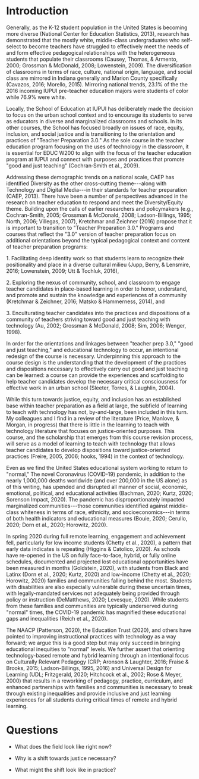Introduction
============

Generally, as the K-12 student population in the United States is becoming more diverse (National Center for Education Statistics, 2013), research has demonstrated that the mostly white, middle-class undergraduates who self-select to become teachers have struggled to effectively meet the needs of and form effective pedagogical relationships with the heterogeneous students that populate their classrooms (Causey, Thomas, & Armento, 2000; Grossman & McDonald, 2008; Lowenstein, 2009). The diversification of classrooms in terms of race, culture, national origin, language, and social class are mirrored in Indiana generally and Marion County specifically (Cavazos, 2016; Morello, 2015). Mirroring national trends, 23.1% of the the 2016 incoming IUPUI pre-teacher education majors were students of color while 76.9% were white.

Locally, the School of Education at IUPUI has deliberately made the decision to focus on the urban school context and to encourage its students to serve as educators in diverse and marginalized classrooms and schools. In its other courses, the School has focused broadly on issues of race, equity, inclusion, and social justice and is transitioning to the orientation and practices of \"Teacher Preparation 3.0.\" As the sole course in the teacher education program focusing on the uses of technology in the classroom, it is essential for EDUC W200 to align with the focus of the teacher education program at IUPUI and connect with purposes and practices that promote \"good and just teaching\" (Cochran‐Smith et al., 2009).

Addressing these demographic trends on a national scale, CAEP has identified Diversity as the other cross-cutting theme---along with Technology and Digital Media---in their standards for teacher preparation (CAEP, 2013). There have been a number of perspectives advanced in the research on teacher education to respond and meet the Diversity/Equity theme. Building upon the calls of earlier researchers and policymakers (e.g., Cochran-Smith, 2005; Grossman & McDonald, 2008; Ladson-Billings, 1995; North, 2006; Villegas, 2007), Kretchmar and Zeichner (2016) propose that it is important to transition to \"Teacher Preparation 3.0.\" Programs and courses that reflect the \"3.0\" version of teacher preparation focus on additional orientations beyond the typical pedagogical context and content of teacher preparation programs:

1\. Facilitating deep identity work so that students learn to recognize their positionality and place in a diverse cultural milieu (Jupp, Berry, & Lensmire, 2016; Lowenstein, 2009; Utt & Tochluk, 2016),

2\. Exploring the nexus of community, school, and classroom to engage teacher candidates in place-based learning in order to honor, understand, and promote and sustain the knowledge and experiences of a community (Kretchmar & Zeichner, 2016; Matsko & Hammerness, 2014), and

3\. Enculturating teacher candidates into the practices and dispositions of a community of teachers striving toward good and just teaching with technology (Au, 2002; Grossman & McDonald, 2008; Sim, 2006; Wenger, 1998).

In order for the orientations and linkages between \"teacher prep 3.0,\" \"good and just teaching,\" and educational technology to occur, an intentional redesign of the course is necessary. Underpinning this approach to the course design is the understanding that the development of the practices and dispositions necessary to effectively carry out good and just teaching can be learned: a course can provide the experiences and scaffolding to help teacher candidates develop the necessary critical consciousness for effective work in an urban school (Sleeter, Torres, & Laughlin, 2004).

While this turn towards justice, equity, and inclusion has an established base within teacher preparation as a field at large, the subfield of learning to teach with technology has not, by-and-large, been included in this turn. My colleagues and I find in a review of the literature (Price, Manlove, & Morgan, in progress) that there is little in the learning to teach with technology literature that focuses on justice-oriented purposes. This course, and the scholarship that emerges from this course revision process, will serve as a model of learning to teach with technology that allows teacher candidates to develop dispositions toward justice-oriented practices (Freire, 2005, 2006; hooks, 1994) in the context of technology.

Even as we find the United States educational system working to return to "normal," The novel Coronavirus (COVID-19) pandemic, in addition to the nearly 1,000,000 deaths worldwide (and over 200,000 in the US alone) as of this writing, has upended and disrupted all manner of social, economic, emotional, political, and educational activities (Bachman, 2020; Kurtz, 2020; Sorenson Impact, 2020). The pandemic has disproportionately impacted marginalized communities---those communities identified against middle-class whiteness in terms of race, ethnicity, and socioeconomics---in terms of both health indicators and educational measures (Bouie, 2020; Cerullo, 2020; Dorn et al., 2020; Horowitz, 2020).

In spring 2020 during full remote learning, engagement and achievement fell, particularly for low income students (Chetty et al., 2020), a pattern that early data indicates is repeating (Higgins & Catolico, 2020). As schools have re-opened in the US on fully face-to-face, hybrid, or fully online schedules, documented and projected lost educational opportunities have been measured in months (Goldstein, 2020), with students from Black and Latinx (Dorn et al., 2020; Kurtz, 2020) and low-income (Chetty et al., 2020; Horowitz, 2020) families and communities falling behind the most. Students with disabilities are also especially vulnerable during these uncertain times, with legally-mandated services not adequately being provided through policy or instruction (DeMatthews, 2020; Levesque, 2020). While students from these families and communities are typically underserved during "normal" times, the COVID-19 pandemic has magnified these educational gaps and inequalities (Reich et al., 2020).

The NAACP (Patterson, 2020), the Education Trust (2020), and others have pointed to improving instructional practices with technology as a way forward; we argue this is a good step but may only succeed in bringing educational inequities to "normal" levels. We further assert that orienting technology-based remote and hybrid learning through an intentional focus on Culturally Relevant Pedagogy (CRP; Aronson & Laughter, 2016; Fraise & Brooks, 2015; Ladson-Billings, 1995, 2016) and Universal Design for Learning (UDL; Fritzgerald, 2020; Hitchcock et al., 2002; Rose & Meyer, 2000) that results in a reworking of pedagogy, practice, curriculum, and enhanced partnerships with families and communities is necessary to break through existing inequalities and provide inclusive and just learning experiences for all students during critical times of remote and hybrid learning.

Questions
=========

-   What does the field look like right now?

-   Why is a shift towards justice necessary?

-   What might the shift look like in practice?
